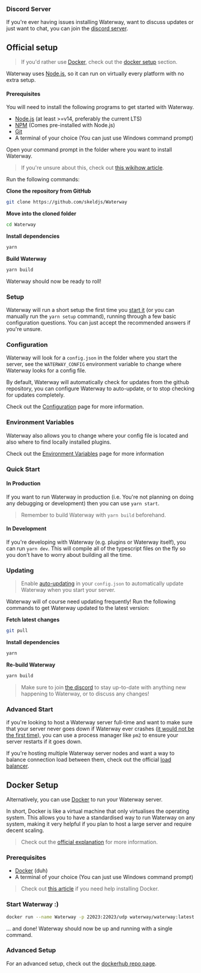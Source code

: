 ### Discord Server
If you're ever having issues installing Waterway, want to discuss updates or just want to chat, you can join the [discord server](https://discord.gg/8ewNJYmYAU).

## Official setup
> If you'd rather use [Docker](https://docker.com), check out the [docker setup](#docker-setup) section.

Waterway uses [Node.js](https://nodejs.org), so it can run on virtually every platform with no extra setup.

#### Prerequisites
You will need to install the following programs to get started with Waterway.
* [Node.js](https://nodejs.org) (at least >=v14, preferably the current LTS)
* [NPM](https://npmjs.com) (Comes pre-installed with Node.js)
* [Git](https://git-scm.org)
* A terminal of your choice (You can just use Windows command prompt)

Open your command prompt in the folder where you want to install Waterway.

> If you're unsure about this, check out [this wikihow article](https://www.wikihow.com/Open-a-Folder-in-Cmd).

Run the following commands:

**Clone the repository from GitHub**
```sh
git clone https://github.com/skeldjs/Waterway
```
**Move into the cloned folder**
```sh
cd Waterway
```
**Install dependencies**
```sh
yarn
```
**Build Waterway**
```sh
yarn build
```

Waterway should now be ready to roll!

### Setup
Waterway will run a short setup the first time you [start it](#quick-start) (or you can manually run the `yarn setup` command), running through a few basic configuration questions. You can just accept the recommended answers if you're unsure.

### Configuration
Waterway will look for a `config.json` in the folder where you start the server, see the `WATERWAY_CONFIG` environment variable to change where Waterway looks for a config file.

By default, Waterway will automatically check for updates from the github
repository, you can configure Waterway to auto-update, or to stop checking for
updates completely.

Check out the [Configuration](./Configuration.html) page for more information.

### Environment Variables
Waterway also allows you to change where your config file is located and also
where to find locally installed plugins.

Check out the [Environment Variables](./Environment%20Variables.html) page for more information

### Quick Start
#### In Production
If you want to run Waterway in production (i.e. You're not planning on doing any debugging or development) then you can use `yarn start`.

> Remember to build Waterway with `yarn build` beforehand.

#### In Development
If you're developing with Waterway (e.g. plugins or Waterway itself), you can run `yarn dev`. This will compile all of the typescript files on the fly so you don't have to worry about building all the time.

### Updating
> Enable [auto-updating](https://waterway.js.org/pages/getting-started/configuration/index.html#autoupdate) in your `config.json` to automatically update Waterway when you start your server.

Waterway will of course need updating frequently! Run the following commands to get Waterway updated to the latest version:

**Fetch latest changes**
```sh
git pull
```
**Install dependencies**
```sh
yarn
```
**Re-build Waterway**
```sh
yarn build
```

> Make sure to join [the discord](#discord-server) to stay up-to-date with anything new happening to Waterway, or to discuss any changes!

### Advanced Start
if you're looking to host a Waterway server full-time and want to make sure that your server never goes down if Waterway ever crashes ([it would not be the first time](https://en.wikipedia.org/wiki/Waterway_disaster)), you can use a process manager like `pm2` to ensure your server restarts if it goes down.

If you're hosting multiple Waterway server nodes and want a way to balance connection load between them, check out the official [load balancer](https://github.com/SkeldJS/WaterwayLoadbalancer).

## Docker Setup
Alternatively, you can use [Docker](https://docker.com) to run your Waterway server.

In short, Docker is like a virtual machine that only virtualises the operating system. This allows you to have a standardised way to run Waterway on any system, making it very helpful if you plan to host a large server and require decent scaling.

> Check out the [official explanation](https://www.docker.com/resources/what-container) for more information.

### Prerequisites
* [Docker](https://docker.com) (duh)
* A terminal of your choice (You can just use Windows command prompt)

> Check out [this article](https://docs.docker.com/engine/install) if you need help installing Docker.

### Start Waterway :)
```sh
docker run --name Waterway -p 22023:22023/udp waterway/waterway:latest
```

... and done! Waterway should now be up and running with a single command.

### Advanced Setup
For an advanced setup, check out the [dockerhub repo page](https://hub.docker.com/r/waterway/waterway).
